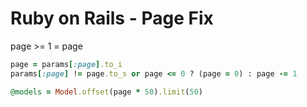 # Ruby on Rails - Page Fix

page >= 1 = page 

```ruby
page = params[:page].to_i
params[:page] != page.to_s or page <= 0 ? (page = 0) : page -= 1

@models = Model.offset(page * 50).limit(50)
```
